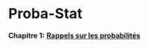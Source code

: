 # Proba-Stat

__Chapitre 1:__ [__Rappels sur les probabilités__](https://github.com/Hamrita/Proba-Stat/blob/main/Chap1/Proba_Stat_Chap1.pdf)
